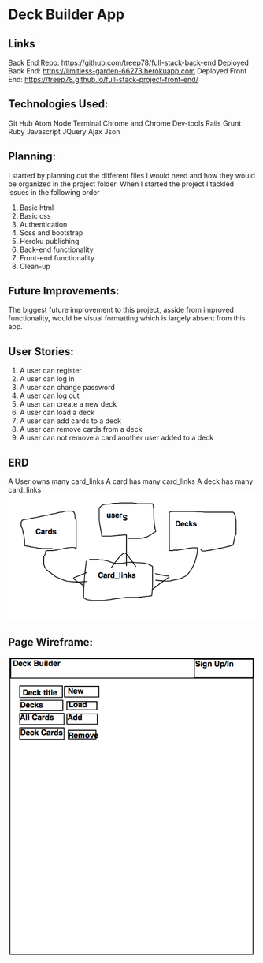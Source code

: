 # Deck Builder App

## Links

Back End Repo: https://github.com/treep78/full-stack-back-end
Deployed Back End: https://limitless-garden-66273.herokuapp.com
Deployed Front End: https://treep78.github.io/full-stack-project-front-end/

## Technologies Used:
Git Hub
Atom
Node
Terminal
Chrome and Chrome Dev-tools
Rails
Grunt
Ruby
Javascript
JQuery
Ajax
Json

## Planning:
I started by planning out the different files I would need and how they would be organized in the project folder. When I started the project I tackled issues in the following order
1. Basic html
2. Basic css
3. Authentication
4. Scss and bootstrap
5. Heroku publishing
6. Back-end functionality
7. Front-end functionality
7. Clean-up

## Future Improvements:
The biggest future improvement to this project, asside from improved functionality, would be visual formatting which is largely absent from this app.

## User Stories:

1. A user can register
2. A user can log in
3. A user can change password
4. A user can log out
5. A user can create a new deck
6. A user can load a deck
7. A user can add cards to a deck
8. A user can remove cards from a deck
9. A user can not remove a card another user added to a deck

## ERD

A User owns many card_links
A card has many card_links
A deck has many card_links
![alt tag](https://github.com/treep78/full-stack-project-front-end/blob/master/erd.png)

## Page Wireframe:
![alt tag](https://github.com/treep78/full-stack-project-front-end/blob/master/wireframe.png)
